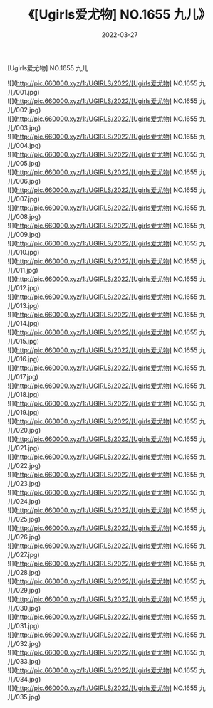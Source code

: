 ﻿---
layout: post
title:  《[Ugirls爱尤物] NO.1655 九儿》
date:   2022-03-27
img: http://pic.660000.xyz/1:/UGIRLS/2022/[Ugirls爱尤物] NO.1655 九儿/000.jpg
categories: [美女, 清纯, 唯美]
---

[Ugirls爱尤物] NO.1655 九儿

 ![](http://pic.660000.xyz/1:/UGIRLS/2022/[Ugirls爱尤物] NO.1655 九儿/001.jpg) <br>![](http://pic.660000.xyz/1:/UGIRLS/2022/[Ugirls爱尤物] NO.1655 九儿/002.jpg) <br>![](http://pic.660000.xyz/1:/UGIRLS/2022/[Ugirls爱尤物] NO.1655 九儿/003.jpg) <br>![](http://pic.660000.xyz/1:/UGIRLS/2022/[Ugirls爱尤物] NO.1655 九儿/004.jpg) <br>![](http://pic.660000.xyz/1:/UGIRLS/2022/[Ugirls爱尤物] NO.1655 九儿/005.jpg) <br>![](http://pic.660000.xyz/1:/UGIRLS/2022/[Ugirls爱尤物] NO.1655 九儿/006.jpg) <br>![](http://pic.660000.xyz/1:/UGIRLS/2022/[Ugirls爱尤物] NO.1655 九儿/007.jpg) <br>![](http://pic.660000.xyz/1:/UGIRLS/2022/[Ugirls爱尤物] NO.1655 九儿/008.jpg) <br>![](http://pic.660000.xyz/1:/UGIRLS/2022/[Ugirls爱尤物] NO.1655 九儿/009.jpg) <br>![](http://pic.660000.xyz/1:/UGIRLS/2022/[Ugirls爱尤物] NO.1655 九儿/010.jpg) <br>![](http://pic.660000.xyz/1:/UGIRLS/2022/[Ugirls爱尤物] NO.1655 九儿/011.jpg) <br>![](http://pic.660000.xyz/1:/UGIRLS/2022/[Ugirls爱尤物] NO.1655 九儿/012.jpg) <br>![](http://pic.660000.xyz/1:/UGIRLS/2022/[Ugirls爱尤物] NO.1655 九儿/013.jpg) <br>![](http://pic.660000.xyz/1:/UGIRLS/2022/[Ugirls爱尤物] NO.1655 九儿/014.jpg) <br>![](http://pic.660000.xyz/1:/UGIRLS/2022/[Ugirls爱尤物] NO.1655 九儿/015.jpg) <br>![](http://pic.660000.xyz/1:/UGIRLS/2022/[Ugirls爱尤物] NO.1655 九儿/016.jpg) <br>![](http://pic.660000.xyz/1:/UGIRLS/2022/[Ugirls爱尤物] NO.1655 九儿/017.jpg) <br>![](http://pic.660000.xyz/1:/UGIRLS/2022/[Ugirls爱尤物] NO.1655 九儿/018.jpg) <br>![](http://pic.660000.xyz/1:/UGIRLS/2022/[Ugirls爱尤物] NO.1655 九儿/019.jpg) <br>![](http://pic.660000.xyz/1:/UGIRLS/2022/[Ugirls爱尤物] NO.1655 九儿/020.jpg) <br>![](http://pic.660000.xyz/1:/UGIRLS/2022/[Ugirls爱尤物] NO.1655 九儿/021.jpg) <br>![](http://pic.660000.xyz/1:/UGIRLS/2022/[Ugirls爱尤物] NO.1655 九儿/022.jpg) <br>![](http://pic.660000.xyz/1:/UGIRLS/2022/[Ugirls爱尤物] NO.1655 九儿/023.jpg) <br>![](http://pic.660000.xyz/1:/UGIRLS/2022/[Ugirls爱尤物] NO.1655 九儿/024.jpg) <br>![](http://pic.660000.xyz/1:/UGIRLS/2022/[Ugirls爱尤物] NO.1655 九儿/025.jpg) <br>![](http://pic.660000.xyz/1:/UGIRLS/2022/[Ugirls爱尤物] NO.1655 九儿/026.jpg) <br>![](http://pic.660000.xyz/1:/UGIRLS/2022/[Ugirls爱尤物] NO.1655 九儿/027.jpg) <br>![](http://pic.660000.xyz/1:/UGIRLS/2022/[Ugirls爱尤物] NO.1655 九儿/028.jpg) <br>![](http://pic.660000.xyz/1:/UGIRLS/2022/[Ugirls爱尤物] NO.1655 九儿/029.jpg) <br>![](http://pic.660000.xyz/1:/UGIRLS/2022/[Ugirls爱尤物] NO.1655 九儿/030.jpg) <br>![](http://pic.660000.xyz/1:/UGIRLS/2022/[Ugirls爱尤物] NO.1655 九儿/031.jpg) <br>![](http://pic.660000.xyz/1:/UGIRLS/2022/[Ugirls爱尤物] NO.1655 九儿/032.jpg) <br>![](http://pic.660000.xyz/1:/UGIRLS/2022/[Ugirls爱尤物] NO.1655 九儿/033.jpg) <br>![](http://pic.660000.xyz/1:/UGIRLS/2022/[Ugirls爱尤物] NO.1655 九儿/034.jpg) <br>![](http://pic.660000.xyz/1:/UGIRLS/2022/[Ugirls爱尤物] NO.1655 九儿/035.jpg) <br>